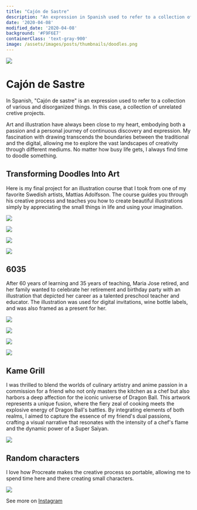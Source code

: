```yaml
---
title: "Cajón de Sastre"
description: "An expression in Spanish used to refer to a collection of various and disorganized things."
date: '2020-04-08'
modified_date: '2020-04-08'
background: '#F9F6E7'
containerClass: 'text-gray-900'
image: /assets/images/posts/thumbnails/doodles.png
---
```


![](/assets/images/posts/doodles/00.png)

# Cajón de Sastre
In Spanish, "Cajón de sastre" is an expression used to refer to a collection of various and disorganized things. In this case, a collection of unrelated cretive projects.

Art and illustration have always been close to my heart, embodying both a passion and a personal journey of continuous discovery and expression. My fascination with drawing transcends the boundaries between the traditional and the digital, allowing me to explore the vast landscapes of creativity through different mediums.
No matter how busy life gets, I always find time to doodle something. 



## Transforming Doodles Into Art
Here is my final project for an illustration course that I took from one of my favorite Swedish artists, Mattias Adolfsson. The course guides you through his creative process and teaches you how to create beautiful illustrations simply by appreciating the small things in life and using your imagination.

![](/assets/images/posts/doodles/01.png)

![](/assets/images/posts/doodles/02.png)

![](/assets/images/posts/doodles/03.png)

![](/assets/images/posts/doodles/04.png)

## 6035

After 60 years of learning and 35 years of teaching, Maria Jose retired, and her family wanted to celebrate her retirement and birthday party with an illustration that depicted her career as a talented preschool teacher and educator. The illustration was used for digital invitations, wine bottle labels, and was also framed as a present for her.


![](/assets/images/posts/6035/001.png)

![](/assets/images/posts/6035/002.png)

![](/assets/images/posts/6035/003.png)

![](/assets/images/posts/6035/000.png)

## Kame Grill

 I was thrilled to blend the worlds of culinary artistry and anime passion in a commission for a friend who not only masters the kitchen as a chef but also harbors a deep affection for the iconic universe of Dragon Ball. This artwork represents a unique fusion, where the fiery zeal of cooking meets the explosive energy of Dragon Ball's battles. By integrating elements of both realms, I aimed to capture the essence of my friend's dual passions, crafting a visual narrative that resonates with the intensity of a chef's flame and the dynamic power of a Super Saiyan. 

 ![](/assets/images/posts/doodles/05.png)

  ## Random characters
I love how Procreate makes the creative process so portable, allowing me to spend time here and there creating small characters.

  ![](/assets/images/posts/doodles/06.png)


See more on [Instagram](https://www.instagram.com/stories/highlights/18071731465339249/)
